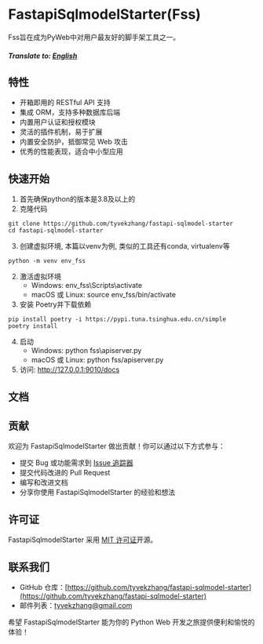# FastapiSqlmodelStarter(Fss)

Fss旨在成为PyWeb中对用户最友好的脚手架工具之一。

##### Translate to: [English](docs/README_en.md)
## 特性

- 开箱即用的 RESTful API 支持
- 集成 ORM，支持多种数据库后端
- 内置用户认证和授权模块
- 灵活的插件机制，易于扩展
- 内置安全防护，抵御常见 Web 攻击
- 优秀的性能表现，适合中小型应用

## 快速开始
1. 首先确保python的版本是3.8及以上的
2. 克隆代码
```shell
git clone https://github.com/tyvekzhang/fastapi-sqlmodel-starter
cd fastapi-sqlmodel-starter
```
3. 创建虚拟环境, 本篇以venv为例, 类似的工具还有conda, virtualenv等
```shell
python -m venv env_fss
```
2. 激活虚拟环境
    - Windows: env_fss\Scripts\activate
    - macOS 或 Linux: source env_fss/bin/activate
3. 安装 Poetry并下载依赖
```shell
pip install poetry -i https://pypi.tuna.tsinghua.edu.cn/simple
poetry install
```
4. 启动
   - Windows: python fss\apiserver.py
   - macOS 或 Linux: python fss/apiserver.py
5. 访问: http://127.0.0.1:9010/docs
## 文档

## 贡献

欢迎为 FastapiSqlmodelStarter 做出贡献！你可以通过以下方式参与：

- 提交 Bug 或功能需求到 [Issue 追踪器](https://github.com/tyvekzhang/fastapi-sqlmodel-starter/issues)
- 提交代码改进的 Pull Request
- 编写和改进文档
- 分享你使用 FastapiSqlmodelStarter 的经验和想法

## 许可证

FastapiSqlmodelStarter 采用 [MIT 许可证](https://opensource.org/licenses/MIT)开源。

## 联系我们

- GitHub 仓库：[https://github.com/tyvekzhang/fastapi-sqlmodel-starter](https://github.com/tyvekzhang/fastapi-sqlmodel-starter)
- 邮件列表：[tyvekzhang@gmail.com](mailto:tyvekzhang@gmail.com)


希望 FastapiSqlmodelStarter 能为你的 Python Web 开发之旅提供便利和愉悦的体验！
